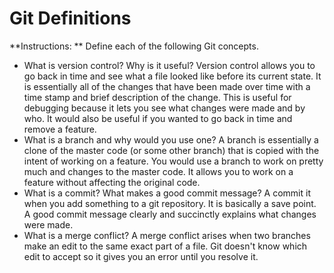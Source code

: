 # Git Definitions

**Instructions: ** Define each of the following Git concepts.

* What is version control?  Why is it useful?
    Version control allows you to go back in time and see what a file looked like before its current state.  It is essentially all of the changes that have been made over time with a time stamp and brief description of the change.  This is useful for debugging because it lets you see what changes were made and by who.  It would also be useful if you wanted to go back in time and remove a feature.
* What is a branch and why would you use one?
    A branch is essentially a clone of the master code (or some other branch) that is copied with the intent of working on a feature.  You would use a branch to work on pretty much and changes to the master code.  It allows you to work on a feature without affecting the original code.
* What is a commit? What makes a good commit message?
    A commit it when you add something to a git repository. It is basically a save point.  A good commit message clearly and succinctly explains what changes were made.
* What is a merge conflict?
    A merge conflict arises when two branches make an edit to the same exact part of a file.  Git doesn't know which edit to accept so it gives you an error until you resolve it.